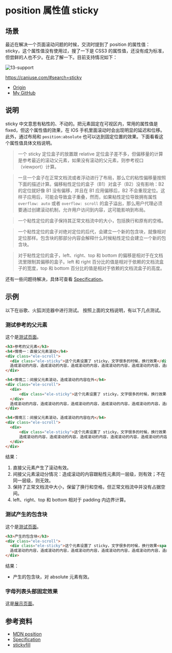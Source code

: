 # position 属性值 sticky
## <a name="situation"></a> 场景
最近在解决一个页面滚动问题的时候，交流时提到了 position 的属性值：sticky，这个属性值没有使用过，搜了一下是 CSS3 的属性值，还没有成为标准，但尝鲜的人也不少。在此了解一下。目前支持情况如下：

![13-support][url-local-support]

https://caniuse.com/#search=sticky


- [Origin][url-origin]
- [My GitHub][url-my-github]

## <a name="explain"></a> 说明
sticky 中文意思有粘性的、不动的。把元素固定在可视区内，常用的属性值是 fixed，但这个属性值的效果，在 IOS 手机里面滚动时会出现明显的延迟和位移。此外，通过布局和 `position:absolute` 也可以达到固定位置的效果。下面看看这个属性值具体文档说明。
> 一个 sticky 定位盒子的放置跟 relative 定位盒子差不多，但偏移量的计算是参考最近的滚动父元素，如果没有滚动的父元素，则参考视口（viewport）计算。

> 一旦一个盒子在正常文档流或者浮动进行了布局，那么它的粘性偏移量按照下面的描述计算。偏移粘性定位的盒子（B1）对盒子（B2）没有影响：B2 的定位就好像 B1 没有偏移，并且在 B1 应用偏移后，B2 不会重现定位。这样子应用后，可能会导致盒子重叠，然而，如果粘性定位导致拥有属性 `overflow: auto` 或者 `overflow: scroll` 的盒子溢出，那么用户代理必须要通过创建滚动机制，允许用户访问到内容，这可能影响到布局。

> 一个粘性定位的盒子保持其正常文档流中的大小，包括换行和原有的空格。

> 一个粘性定位的盒子对绝对定位的后代，会建立一个新的包含块，就像相对定位那样。包含块的那部分内容会解释什么时候粘性定位会建立一个新的包含块。

> 对于粘性定位的盒子，left、right、top 和 bottom 的偏移是相对于在文档流里限制其偏移的盒子。left 和 right 百分比的值是相对于依赖的文档流盒子的宽度，top 和 bottom 百分比的值是相对于依赖的文档流盒子的高度。

还有一些问题待解决，具体可查看 [Specification][url-specification]。

## <a name="example"></a> 示例
以下在谷歌、火狐浏览器中进行测试。
按照上面的文档说明，有以下几点测试。
### 测试参考的父元素
这个是[测试页面][url-sticky-parent]。
```html
<h3>参考的父元素</h3>
<h4>情境一：直接父元素滚动</h4>
<div class="ele-scroll">
  <div class="ele-sticky">这个元素设置了 sticky，文字很多的时候，换行效果</div>
  造成滚动的内容，造成滚动的内容，造成滚动的内容，造成滚动的内容，造成滚动的内容，造成滚动的内容，造成滚动的内容，造成滚动的内容，造成滚动的内容，造成滚动的内容，造成滚动的内容，造成滚动的内容
</div>

<h4>情境二：间接父元素滚动，造成滚动的内容在外</h4>
<div class="ele-scroll">
  <div>
      <div class="ele-sticky">这个元素设置了 sticky，文字很多的时候，换行效果</div>
  </div>
  造成滚动的内容，造成滚动的内容，造成滚动的内容，造成滚动的内容，造成滚动的内容，造成滚动的内容，造成滚动的内容，造成滚动的内容，造成滚动的内容，造成滚动的内容，造成滚动的内容，造成滚动的内容
</div>

<h4>情境三：间接父元素滚动，造成滚动的内容在内</h4>
<div class="ele-scroll">
  <div>
      <div class="ele-sticky">这个元素设置了 sticky，文字很多的时候，换行效果</div>
      造成滚动的内容，造成滚动的内容，造成滚动的内容，造成滚动的内容，造成滚动的内容，造成滚动的内容，造成滚动的内容，造成滚动的内容，造成滚动的内容，造成滚动的内容，造成滚动的内容，造成滚动的内容
  </div>
</div>
```

结果：
1. 直接父元素产生了滚动有效。
2. 间接父元素滚动分情况：造成滚动的内容跟粘性元素同一层级，则有效；不在同一层级，则无效。
3. 保持了正常文档流中大小，保留了换行和空格，但正常文档流中并没有占据空间。
4. left、right、top 和 bottom 相对于 padding 内边界计算。

### 测试产生的包含块
这个是[测试页面][url-sticky-block]。
```html
<h3>产生的包含块</h3>
<div class="ele-scroll">
  <div class="ele-sticky">这个元素设置了 sticky，文字很多的时候，换行效果<span class="ele-absolute">这个是 absolute</span></div>
  造成滚动的内容，造成滚动的内容，造成滚动的内容，造成滚动的内容，造成滚动的内容，造成滚动的内容，造成滚动的内容，造成滚动的内容，造成滚动的内容，造成滚动的内容，造成滚动的内容，造成滚动的内容
</div>
```
结果：
- 产生的包含块，对 absolute 元素有效。

### 字母列表头部固定效果
这是[展示页面][url-fix-head]。

## <a name="reference"></a> 参考资料
- [MDN position](https://developer.mozilla.org/en-US/docs/Web/CSS/position)
- [Specification][url-specification]
- [stickyfill](https://github.com/wilddeer/stickyfill)


[url-local-support]:https://xxholic.github.io/segment/images/13/13-support.png
[url-specification]:https://drafts.csswg.org/css-position/#sticky-pos
[url-sticky-parent]:https://xxholic.github.io/lab/lab-css/segment/13.sticky-parent.html
[url-sticky-block]:https://xxholic.github.io/lab/lab-css/segment/13.sticky-block.html
[url-fix-head]:https://xxholic.github.io/lab/lab-css/segment/13.fix-head.html



[url-origin]:https://github.com/XXHolic/segment/issues/15
[url-my-github]:https://github.com/XXHolic